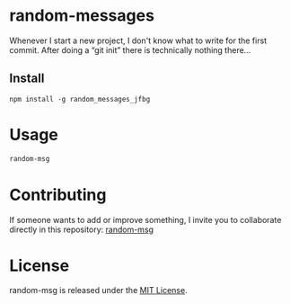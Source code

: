 # random-messages

Whenever I start a new project, I don't know what to write for the first commit. After doing a “git init” there is technically nothing there...

## Install

```npm
npm install -g random_messages_jfbg
```

# Usage

```bash
random-msg
```

# Contributing
If someone wants to add or improve something, I invite you to collaborate directly in this repository: [random-msg](https://github.com/jfbarahonag/random-msg)

# License
random-msg is released under the [MIT License](https://opensource.org/licenses/MIT).
